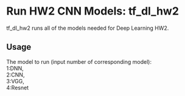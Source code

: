 # Run HW2 CNN Models: tf_dl_hw2

tf_dl_hw2 runs all of the models needed for Deep Learning HW2.

## Usage

The model to run (input number of corresponding model):   
	1:DNN,  
	2:CNN,  
	3:VGG,  
	4:Resnet
